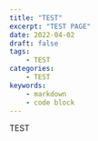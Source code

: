 ```yaml
---
title: "TEST"
excerpt: "TEST PAGE"
date: 2022-04-02
draft: false
tags:
    - TEST
categories:
    - TEST
keywords:
    - markdown
    - code block
---
```


TEST